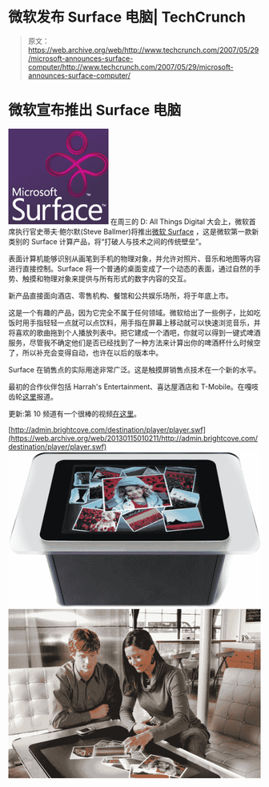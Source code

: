 # 微软发布 Surface 电脑| TechCrunch

> 原文：<https://web.archive.org/web/http://www.techcrunch.com/2007/05/29/microsoft-announces-surface-computer/http://www.techcrunch.com/2007/05/29/microsoft-announces-surface-computer/>

# 微软宣布推出 Surface 电脑

[![surface1.png](img/cd63274bb13e02e1edec234e3966fc7b.png)](https://web.archive.org/web/20130115010211/http://www.microsoft.com/surface/) 在周三的 D: All Things Digital 大会上，微软首席执行官史蒂夫·鲍尔默(Steve Ballmer)将推出[微软 Surface](https://web.archive.org/web/20130115010211/http://www.microsoft.com/surface/) ，这是微软第一款新类别的 Surface 计算产品，将“打破人与技术之间的传统壁垒”。

表面计算机能够识别从画笔到手机的物理对象，并允许对照片、音乐和地图等内容进行直接控制。Surface 将一个普通的桌面变成了一个动态的表面，通过自然的手势、触摸和物理对象来提供与所有形式的数字内容的交互。

新产品直接面向酒店、零售机构、餐馆和公共娱乐场所，将于年底上市。

这是一个有趣的产品，因为它完全不属于任何领域。微软给出了一些例子，比如吃饭时用手指轻轻一点就可以点饮料，用手指在屏幕上移动就可以快速浏览音乐，并将喜欢的歌曲拖到个人播放列表中。把它建成一个酒吧，你就可以得到一键式啤酒服务，尽管我不确定他们是否已经找到了一种方法来计算出你的啤酒杯什么时候空了，所以补充会变得自动，也许在以后的版本中。

Surface 在销售点的实际用途非常广泛。这是触摸屏销售点技术在一个新的水平。

最初的合作伙伴包括 Harrah's Entertainment、喜达屋酒店和 T-Mobile。在嘎吱齿轮[这里](https://web.archive.org/web/20130115010211/http://crunchgear.com/2007/05/30/microsoft-mystery-solved-its-surface/)报道。

更新:第 10 频道有一个很棒的视频[在这里](https://web.archive.org/web/20130115010211/http://on10.net/Blogs/larry/first-look-microsoft-surfacing-computing/)。

[http://admin.brightcove.com/destination/player/player.swf](https://web.archive.org/web/20130115010211/http://admin.brightcove.com/destination/player/player.swf)
![surface2.jpg](img/5a9d0d87f67de04f48ab431e22fe4135.png)![surface3.jpg](img/0edb992ef0656f711047a106edf9b6a1.png)